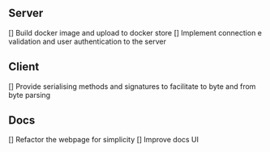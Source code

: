 ## Server
[] Build docker image and upload to docker store
[] Implement connection e validation and user authentication to the server

## Client
[] Provide serialising methods and signatures to facilitate to byte and from byte parsing

## Docs
[] Refactor the webpage for simplicity
[] Improve docs UI